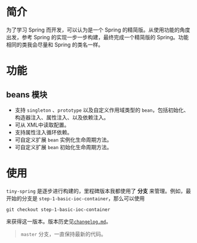 # 简介

为了学习 Spring 而开发，可以认为是一个 Spring 的精简版。从使用功能的角度出发，参考 Spring 的实现一步一步构建，最终完成一个精简版的 Spring。功能相同的类我会尽量和 Spring 的类名一样。

# 功能

## beans 模块

* 支持 `singleton` 、`prototype` 以及自定义作用域类型的 `bean`，包括初始化、构造器注入、属性注入、以及依赖注入。
* 可从 XML中读取配置。
* 支持属性注入循环依赖。
* 可自定义扩展 `bean` 实例化生命周期方法。
* 可自定义扩展 `bean` 初始化生命周期方法。

# 使用

`tiny-spring` 是逐步进行构建的，里程碑版本我都使用了 **分支** 来管理。例如，最开始的分支是  `step-1-basic-ioc-container`，那么可以使用

```shell
git checkout step-1-basic-ioc-container
```

来获得这一版本。版本历史见[`changelog.md`](https://github.com/leisurexi/tiny-spring/blob/master/changelog.md)。

> `master` 分支，一直保持最新的代码。